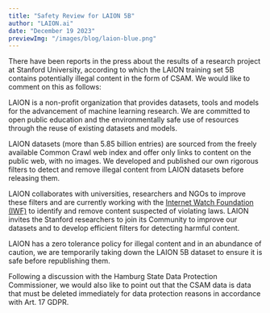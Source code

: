 ```yaml
---
title: "Safety Review for LAION 5B"
author: "LAION.ai"
date: "December 19 2023"
previewImg: "/images/blog/laion-blue.png"
---
```


There have been reports in the press about the results of a research project at Stanford University, according to which the LAION training set 5B contains potentially illegal content in the form of CSAM. We would like to comment on this as follows:

LAION is a non-profit organization that provides datasets, tools and models for the advancement of machine learning research. We are committed to open public education and the environmentally safe use of resources through the reuse of existing datasets and models.

LAION datasets (more than 5.85 billion entries) are sourced from the freely available Common Crawl web index and offer only links to content on the public web, with no images. We developed and published our own rigorous filters to detect and remove illegal content from LAION datasets before releasing them.

LAION collaborates with universities, researchers and NGOs to improve these filters and are currently working with the [Internet Watch Foundation (IWF)](https://www.iwf.org.uk/) to identify and remove content suspected of violating laws. LAION invites the Stanford researchers to join its Community to improve our datasets and to develop efficient filters for detecting harmful content.

LAION has a zero tolerance policy for illegal content and in an abundance of caution, we are temporarily taking down the LAION 5B dataset to ensure it is safe before republishing them.

Following a discussion with the Hamburg State Data Protection Commissioner, we would also like to point out that the CSAM data is data that must be deleted immediately for data protection reasons in accordance with Art. 17 GDPR.
